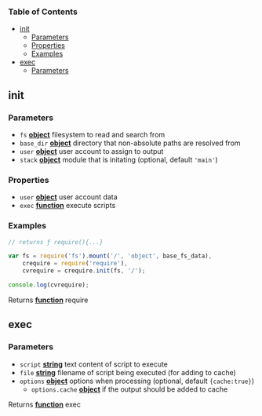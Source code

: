 <!-- Generated by documentation.js. Update this documentation by updating the source code. -->

### Table of Contents

-   [init][1]
    -   [Parameters][2]
    -   [Properties][3]
    -   [Examples][4]
-   [exec][5]
    -   [Parameters][6]

## init

### Parameters

-   `fs` **[object][7]** filesystem to read and search from
-   `base_dir` **[object][7]** directory that non-absolute paths are resolved from
-   `user` **[object][7]** user account to assign to output
-   `stack` **[object][7]** module that is initating (optional, default `'main'`)

### Properties

-   `user` **[object][7]** user account data
-   `exec` **[function][8]** execute scripts

### Examples

```javascript
// returns ƒ require(){...}

var fs = require('fs').mount('/', 'object', base_fs_data),
	crequire = require('require'),
	cvrequire = crequire.init(fs, '/');

console.log(cvrequire);
```

Returns **[function][8]** require

## exec

### Parameters

-   `script` **[string][9]** text content of script to execute
-   `file` **[string][9]** filename of script being executed (for adding to cache)
-   `options` **[object][7]** options when processing (optional, default `{cache:true}`)
    -   `options.cache` **[object][7]** if the output should be added to cache

Returns **[function][8]** exec

[1]: #init

[2]: #parameters

[3]: #properties

[4]: #examples

[5]: #exec

[6]: #parameters-1

[7]: https://developer.mozilla.org/docs/Web/JavaScript/Reference/Global_Objects/Object

[8]: https://developer.mozilla.org/docs/Web/JavaScript/Reference/Statements/function

[9]: https://developer.mozilla.org/docs/Web/JavaScript/Reference/Global_Objects/String
